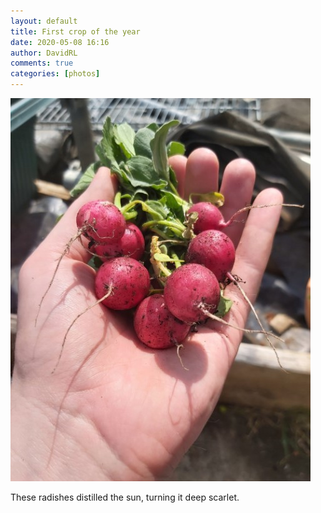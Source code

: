 ```yaml
---
layout: default
title: First crop of the year
date: 2020-05-08 16:16
author: DavidRL
comments: true
categories: [photos]
---
```

![image](/assets/images/articles/radishes.jpg)

<p>These radishes distilled the sun, turning it deep scarlet.</p>
